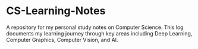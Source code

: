 # CS-Learning-Notes
A repository for my personal study notes on Computer Science. This log documents my learning journey through key areas including Deep Learning, Computer Graphics, Computer Vision, and AI.
